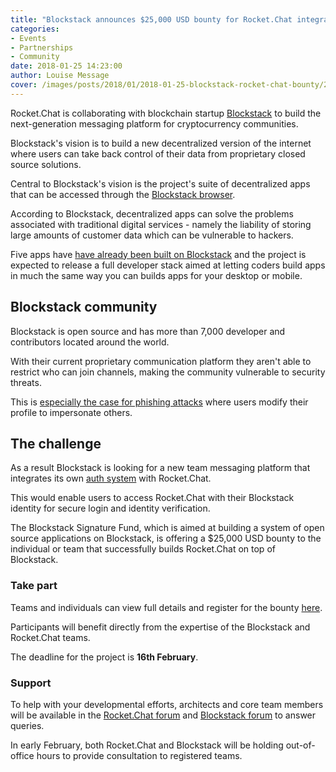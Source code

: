 ```yaml
---
title: "Blockstack announces $25,000 USD bounty for Rocket.Chat integration"
categories:
- Events
- Partnerships
- Community
date: 2018-01-25 14:23:00
author: Louise Message
cover: /images/posts/2018/01/2018-01-25-blockstack-rocket-chat-bounty/2018-01-25-blockstack-cover-image-resized.png
---
```


Rocket.Chat is collaborating with blockchain startup <a href="https://blockstack.org" target="_blank">Blockstack</a> to build the next-generation messaging platform for cryptocurrency communities.

Blockstack's vision is to build a new decentralized version of the internet where users can take back control of their data from proprietary closed source solutions.

Central to Blockstack's vision is the project's suite of decentralized apps that can be accessed through the <a href="https://blockstack.org/install" target="_blank">Blockstack browser</a>.

According to Blockstack, decentralized apps can solve the problems associated with traditional digital services - namely the liability of storing large amounts of customer data which can be vulnerable to hackers.

Five apps have <a href="https://www.coindesk.com/building-blockstack-five-firms-show-us-just-platform-capable/" target="_blank">have already been built on Blockstack</a> and the project is expected to release a full developer stack aimed at letting coders build apps in much the same way you can builds apps for your desktop or mobile.

## Blockstack community

Blockstack is open source and has more than 7,000 developer and contributors located around the world.

With their current proprietary communication platform they aren't able to restrict who can join channels, making the community vulnerable to security threats.

This is <a href="https://btcmanager.com/crypto-scammers-infiltrate-slack-communities-aragon-responds/" target="_blank">especially the case for phishing attacks</a> where users modify their profile to impersonate others.

## The challenge

As a result Blockstack is looking for a new team messaging platform that integrates its own <a href="http://blockstack.github.io/blockstack.js" target="_blank">auth system</a> with Rocket.Chat.

This would enable users to access Rocket.Chat with their Blockstack identity for secure login and identity verification.

The Blockstack Signature Fund, which is aimed at building a system of open source applications on Blockstack, is offering a $25,000 USD bounty to the individual or team that successfully builds Rocket.Chat on top of Blockstack.

### Take part

Teams and individuals can view full details and register for the bounty <a href="https://www.eventbrite.com/e/signature-bounties-community-messaging-app-registration-41319189809?aff=rocket" target="_blank">here</a>.

Participants will benefit directly from the expertise of the Blockstack and Rocket.Chat teams.

The deadline for the project is **16th February**.

### Support

To help with your developmental efforts, architects and core team members will be available in the <a href="https://forums.rocket.chat/t/blockstack-announces-usd-25-000-bounty-for-authentication-integration-in-rocket-chat/115" target="_blank">Rocket.Chat forum</a> and <a href="https://forum.blockstack.org" target="_blank">Blockstack forum</a> to answer queries.

In early February, both Rocket.Chat and Blockstack will be holding out-of-office hours to provide consultation to registered teams.
